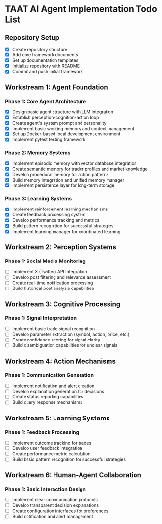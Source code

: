 # TAAT AI Agent Implementation Todo List

## Repository Setup
- [x] Create repository structure
- [x] Add core framework documents
- [x] Set up documentation templates
- [x] Initialize repository with README
- [x] Commit and push initial framework

## Workstream 1: Agent Foundation
### Phase 1: Core Agent Architecture
- [x] Design basic agent structure with LLM integration
- [x] Establish perception-cognition-action loop
- [x] Create agent's system prompt and personality
- [x] Implement basic working memory and context management
- [x] Set up Docker-based local development environment
- [x] Implement pytest testing framework

### Phase 2: Memory Systems
- [x] Implement episodic memory with vector database integration
- [x] Create semantic memory for trader profiles and market knowledge
- [x] Develop procedural memory for action patterns
- [x] Build memory integration and unified memory manager
- [x] Implement persistence layer for long-term storage

### Phase 3: Learning Systems
- [x] Implement reinforcement learning mechanisms
- [x] Create feedback processing system
- [x] Develop performance tracking and metrics
- [x] Build pattern recognition for successful strategies
- [x] Implement learning manager for coordinated learning

## Workstream 2: Perception Systems
### Phase 1: Social Media Monitoring
- [ ] Implement X (Twitter) API integration
- [ ] Develop post filtering and relevance assessment
- [ ] Create real-time notification processing
- [ ] Build historical post analysis capabilities

## Workstream 3: Cognitive Processing
### Phase 1: Signal Interpretation
- [ ] Implement basic trade signal recognition
- [ ] Develop parameter extraction (symbol, action, price, etc.)
- [ ] Create confidence scoring for signal clarity
- [ ] Build disambiguation capabilities for unclear signals

## Workstream 4: Action Mechanisms
### Phase 1: Communication Generation
- [ ] Implement notification and alert creation
- [ ] Develop explanation generation for decisions
- [ ] Create status reporting capabilities
- [ ] Build query response mechanisms

## Workstream 5: Learning Systems
### Phase 1: Feedback Processing
- [ ] Implement outcome tracking for trades
- [ ] Develop user feedback integration
- [ ] Create performance metric calculation
- [ ] Build basic pattern recognition for successful strategies

## Workstream 6: Human-Agent Collaboration
### Phase 1: Basic Interaction Design
- [ ] Implement clear communication protocols
- [ ] Develop transparent decision explanations
- [ ] Create configuration interfaces for preferences
- [ ] Build notification and alert management
